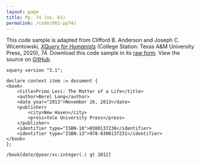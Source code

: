 ```yaml
---
layout: page
title: Pp. 74 (no. 61)
permalink: /code/061-pp74/
---
```


This code sample is adapted from Clifford B. Anderson and Joseph C. Wicentowski, 
[_XQuery for Humanists_](/) (College Station: Texas A&M University Press, 2020), 74. 
Download this code sample in its [raw form](/code/061-pp74/061-pp74.xq).
View the source on [GitHub](https://github.com/coding4humanists/xquery4humanists/blob/master/code/061-pp74/061-pp74.xq).

```xquery
xquery version "3.1";

declare context item := document {
<book>
    <title>Primo Levi: The Matter of a Life</title>
    <author>Berel Lang</author>
    <date year="2013">November 26, 2013</date>
    <publisher>
        <city>New Haven</city>
        <press>Yale University Press</press>
    </publisher>
    <identifier type="ISBN-10">0300137230</identifier>
    <identifier type="ISBN-13">978-0300137231</identifier>
</book>
};

/book[date/@year/xs:integer(.) gt 2012]
```  
